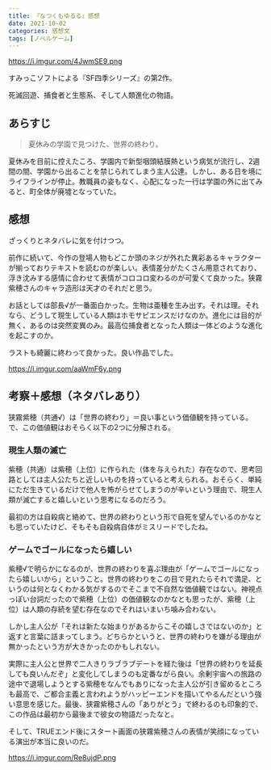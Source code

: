 ```yaml
---
title: 『なつくもゆるる』感想
date: 2021-10-02
categories: 感想文
tags: [ノベルゲーム]
---
```


https://i.imgur.com/4JwmSE9.png

すみっこソフトによる『SF四季シリーズ』の第2作。

死滅回遊、捕食者と生態系、そして人類進化の物語。

## あらすじ

> 夏休みの学園で見つけた、世界の終わり。

夏休みを目前に控えたころ、学園内で新型咽頭結膜熱という病気が流行し、2週間の間、学園から出ることを禁じられてしまう主人公達。しかし、ある日を境にライフラインが停止。教職員の姿もなく、心配になった一行は学園の外に出てみると、町全体が廃墟となっていた。

## 感想

ざっくりとネタバレに気を付けつつ。

前作に続いて、今作の登場人物もどこか頭のネジが外れた異彩あるキャラクターが揃っておりテキストを読むのが楽しい。表情差分がたくさん用意されており、浮き沈みする感情に合わせて表情がコロコロ変わるのが可愛くて良かった。狭霧紫穂さんのキャラ造形は天才のそれだと思う。

お話としては部長√が一番面白かった。生物は亜種を生み出す。それは理。それなら、どうして現生している人類はホモサピエンスだけなのか。進化には目的が無く、あるのは突然変異のみ。最高位捕食者となった人類は一体どのような進化を起こすのか。

ラストも綺麗に終わって良かった。良い作品でした。

https://i.imgur.com/aaWmF6y.png

## 考察＋感想（ネタバレあり）

狭霧紫穂（共通√）は「世界の終わり」＝良い事という価値観を持っている。で、この価値観はおそらく以下の2つに分解される。

### 現生人類の滅亡
紫穂（共通）は紫穂（上位）に作られた（体を与えられた）存在なので、思考回路としては主人公たちと近しいものを持っていると考えられる。おそらく、単純にただ生きているだけで他人を怖がらせてしまうのが辛いという理由で、現生人類が滅亡すると嬉しいという思考になるのだろう。

最初の方は自殺病と絡めて、世界の終わりという形で自死を望んでいるのかなとも思っていたけど、そもそも自殺病自体がミスリードでしたね。

### ゲームでゴールになったら嬉しい
紫穂√で明らかになるのが、世界の終わりを喜ぶ理由が「ゲームでゴールになったら嬉しいから」ということ。世界の終わりをこの目で見れたらそれで満足、というのは何となくわかる気がするのでそこまで不自然な価値観ではない。神視点っぽい台詞だったので紫穂（上位）の価値観なのかなとも思ったが、紫穂（上位）は人類の存続を望む存在なのでそれはいまいち噛み合わない。

しかし主人公が「それは新たな始まりがあるからこその嬉しさではないのか」と返すと言葉に詰まってしまう。どちらかというと、世界の終わりを嫌がる理由が無かったという方が大きかったのかもしれない。

実際に主人公と世界で二人きりラブラブデートを経た後は「世界の終わりを延長しても良いんだぞ」と変化してしまうのも定番ながら良い。余剰宇宙への旅路の途中で退場しようとする紫穂をなんでもありになった主人公が引き留めるところも最高で、ご都合主義と言われようがハッピーエンドを描いてやるんだという強い意思を感じた。最後、狭霧紫穂さんの「ありがとう」で終わるのも印象的で、この作品は最初から最後まで彼女の物語だったなと。

そして、TRUEエンド後にスタート画面の狭霧紫穂さんの表情が笑顔になっている演出が本当に良いのだ。

https://i.imgur.com/Re8ujdP.png